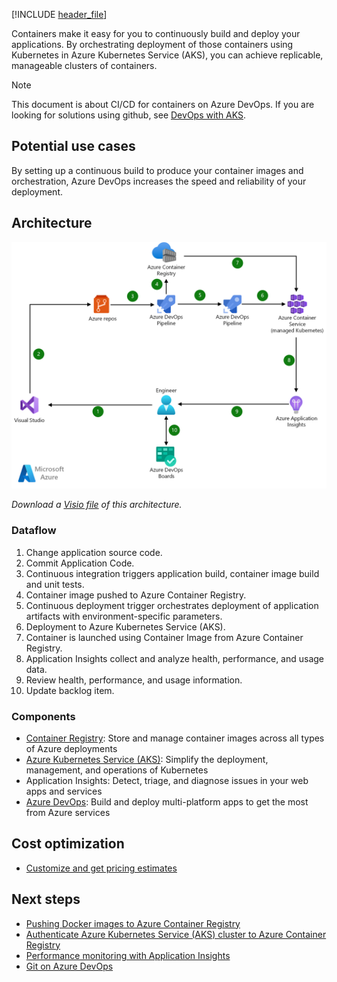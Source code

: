 [!INCLUDE [header_file](../../../includes/sol-idea-header.md)]

Containers make it easy for you to continuously build and deploy your applications. By orchestrating deployment of those containers using Kubernetes in Azure Kubernetes Service (AKS), you can achieve replicable, manageable clusters of containers.

> [!NOTE]
> This document is about CI/CD for containers on Azure DevOps. If you are looking for solutions using github, see [DevOps with AKS](../../guide/aks/aks-cicd-github-actions-and-gitops.yml).

## Potential use cases

By setting up a continuous build to produce your container images and orchestration, Azure DevOps increases the speed and reliability of your deployment.

## Architecture

![Architecture diagram](../media/cicd-for-containers.png)

*Download a [Visio file](https://arch-center.azureedge.net/cicd-for-containers.vsdx) of this architecture.*

### Dataflow

1. Change application source code.
1. Commit Application Code.
1. Continuous integration triggers application build, container image build and unit tests.
1. Container image pushed to Azure Container Registry.
1. Continuous deployment trigger orchestrates deployment of application artifacts with environment-specific parameters.
1. Deployment to Azure Kubernetes Service (AKS).
1. Container is launched using Container Image from Azure Container Registry.
1. Application Insights collect and analyze health, performance, and usage data.
1. Review health, performance, and usage information.
1. Update backlog item.

### Components

* [Container Registry](https://azure.microsoft.com/services/container-registry): Store and manage container images across all types of Azure deployments
* [Azure Kubernetes Service (AKS)](https://azure.microsoft.com/services/kubernetes-service): Simplify the deployment, management, and operations of Kubernetes
* Application Insights: Detect, triage, and diagnose issues in your web apps and services
* [Azure DevOps](https://azure.microsoft.com/services/devops): Build and deploy multi-platform apps to get the most from Azure services

## Cost optimization

* [Customize and get pricing estimates](https://azure.com/e/91c84e39f4df46afaf6c6c433b2c7d78)

## Next steps

* [Pushing Docker images to Azure Container Registry](/azure/container-registry/container-registry-get-started-docker-cli)
* [Authenticate Azure Kubernetes Service (AKS) cluster to Azure Container Registry](/azure/container-registry/container-registry-auth-aks)
* [Performance monitoring with Application Insights](/azure/application-insights/app-insights-detect-triage-diagnose)
* [Git on Azure DevOps](/azure/devops/repos/git/gitquickstart)
